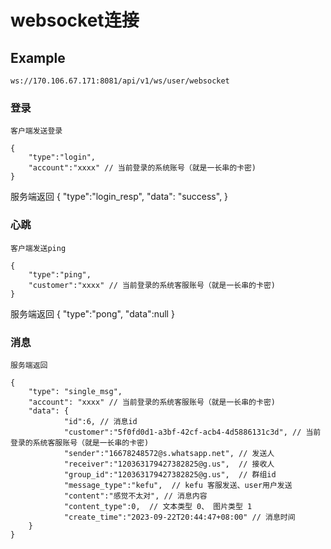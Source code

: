 # websocket连接


## Example

    ws://170.106.67.171:8081/api/v1/ws/user/websocket



### 登录

    客户端发送登录

    {
        "type":"login",
        "account":"xxxx" // 当前登录的系统账号（就是一长串的卡密)
    }

   服务端返回
   {
      "type":"login_resp",
      "data": "success",
    }



### 心跳

    客户端发送ping

    {
        "type":"ping",
        "customer":"xxxx" // 当前登录的系统客服账号（就是一长串的卡密)
    }

   服务端返回
   {
      "type":"pong",
      "data":null
    }



### 消息

    服务端返回

    {
        "type": "single_msg",
        "account": "xxxx" // 当前登录的系统客服账号（就是一长串的卡密)
        "data": {
                "id":6, // 消息id
                "customer":"5f0fd0d1-a3bf-42cf-acb4-4d5886131c3d", // 当前登录的系统客服账号（就是一长串的卡密)
                "sender":"16678248572@s.whatsapp.net", // 发送人
                "receiver":"120363179427382825@g.us",  // 接收人
                "group_id":"120363179427382825@g.us",  // 群组id
                "message_type":"kefu",  // kefu 客服发送、user用户发送
                "content":"感觉不太对", // 消息内容
                "content_type":0,  // 文本类型 0、 图片类型 1
                "create_time":"2023-09-22T20:44:47+08:00" // 消息时间
        }
    }
